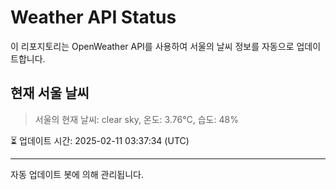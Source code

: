 
# Weather API Status

이 리포지토리는 OpenWeather API를 사용하여 서울의 날씨 정보를 자동으로 업데이트합니다.

## 현재 서울 날씨
> 서울의 현재 날씨: clear sky, 온도: 3.76°C, 습도: 48%

⏳ 업데이트 시간: 2025-02-11 03:37:34 (UTC)

---
자동 업데이트 봇에 의해 관리됩니다.
